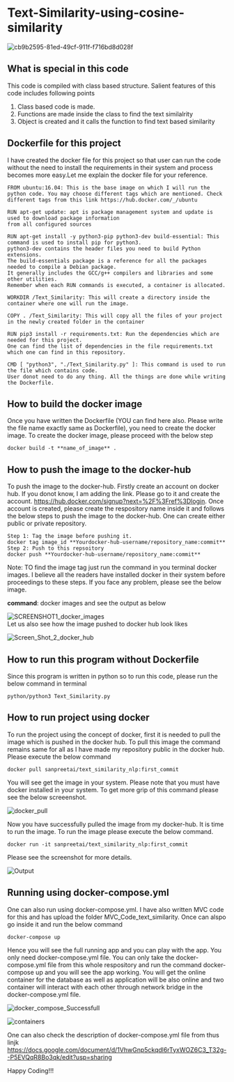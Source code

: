 # Text-Similarity-using-cosine-similarity  
![cb9b2595-81ed-49cf-911f-f716bd8d028f](https://user-images.githubusercontent.com/3431730/77843727-adfcb980-71bd-11ea-93d6-6e7a25ac7ffb.jpeg)


## What is special in this code  
This code is compiled with class based structure. Salient features of this code includes following points
<ol>
  <li> Class based code is made.</li>
  <li> Functions are made inside the class to find the text similalrity</li>
  <li> Object is created and it calls the function to find text based similarity</li>
  </ol>  

## Dockerfile for this project  

I have created the docker file for this project so that user can run the code without the need to install the requirements in their system and process becomes more easy.Let me explain the docker file for your reference.   
```
FROM ubuntu:16.04: This is the base image on which I will run the python code. You may choose different tags which are mentioned. Check different tags from this link https://hub.docker.com/_/ubuntu
``` 
```
RUN apt-get update: apt is package management system and update is used to download package information     
from all configured sources
```
```
RUN apt-get install -y python3-pip python3-dev build-essential: This command is used to install pip for python3.  
python3-dev contains the header files you need to build Python extensions.  
The build-essentials package is a reference for all the packages needed to compile a Debian package.  
It generally includes the GCC/g++ compilers and libraries and some other utilities.  
Remember when each RUN commands is executed, a container is allocated.
```  
```  
WORKDIR /Text_Similarity: This will create a directory inside the container where one will run the image.
```
```
COPY . /Text_Similarity: This will copy all the files of your project in the newly created folder in the container
```
```
RUN pip3 install -r requirements.txt: Run the dependencies which are needed for this project.  
One can find the list of dependencies in the file requirements.txt which one can find in this repository. 
```
```
CMD [ "python3", "./Text_Similarity.py" ]: This command is used to run the file which contains code.  
User donot need to do any thing. All the things are done while writing the Dockerfile.
```  

## How to build the docker image  
Once you have written the Dockerfile (YOU can find here also. Please write the file name exactly same as Dockerfile), you need to create the docker image. To create the docker image, please proceed with the below step  
```
docker build -t **name_of_image** .
```
## How to push the image to the docker-hub  
To push the image to the docker-hub. Firstly create an account on docker hub. If you donot know, I am adding the link. Please go to it and create the account. https://hub.docker.com/signup?next=%2F%3Fref%3Dlogin. Once account is created, please create the respository name inside it and follows the below steps to push the image to the docker-hub. One can create either public or private repository.  
```
Step 1: Tag the image before pushing it.  
docker tag image_id **Yourdocker-hub-username/repository_name:commit**
Step 2: Push to this repsoitory  
docker push **Yourdocker-hub-username/repository_name:commit**  
```
Note: TO find the image tag just run the command in you terminal docker images. I believe all the readers have installed docker in their system before proceedings to these steps. If you face any problem, please see the below image.  

**command**: docker images and see the output as below  

![SCREENSHOT1_docker_images](https://user-images.githubusercontent.com/3431730/62416593-48baed80-b65b-11e9-8e07-6b799480907a.png)  
Let us also see how the image pushed to docker hub look likes  

![Screen_Shot_2_docker_hub](https://user-images.githubusercontent.com/3431730/62416610-8d468900-b65b-11e9-867e-80a0b3c24a2b.png)

## How to run this program without Dockerfile 

Since this program is written in python so to run this code, please run the below command in terminal  

```
python/python3 Text_Similarity.py   
```  

## How to run project using docker  
To run the project using the concept of docker, first it is needed to pull the image which is pushed in the docker hub. To pull this image the command remains same for all as I have made my repository public in the docker hub. Please execute the below command  

```
docker pull sanpreetai/text_similarity_nlp:first_commit  
```
You will see get the image in your system. Please note that you must have docker installed in your system. To get more grip of this command please see the below screeenshot.  

![docker_pull](https://user-images.githubusercontent.com/3431730/62418532-7ff3c380-b688-11e9-8120-fa48ea0104df.png)  

Now you have successfully pulled the image from my docker-hub. It is time to run the image. To run the image please execute the below command.    
```
docker run -it sanpreetai/text_similarity_nlp:first_commit
```
Please see the screenshot for more details.  

![Output](https://user-images.githubusercontent.com/3431730/62418544-e678e180-b688-11e9-9727-23f0ec672490.png)  

## Running using docker-compose.yml  
One can also run using docker-compose.yml. I have also written MVC code for this and has upload the folder MVC_Code_text_similarity. Once can alspo go inside it and run the below command
```
docker-compose up
```
Hence you will see the full running app and you can play with the app. You only need docker-compose.yml file. You can only take the docker-compose.yml file from this whole respository and run the command docker-compose up and you will see the app working. You will get the online container for the database as well as application will be also online and two container will interact with each other through network bridge in the docker-compose.yml file.    

![docker_compose_Successfull](https://user-images.githubusercontent.com/3431730/62828473-2ac62d80-bc05-11e9-93cf-33efdfdc2561.png)  

![containers](https://user-images.githubusercontent.com/3431730/62828481-5cd78f80-bc05-11e9-834d-8a83658122b4.png)

One can also check the description of docker-compose.yml file from thus linjk https://docs.google.com/document/d/1VhwGnp5ckqdl6rTyxWOZ6C3_T32g--P5EVQqR8Bo3qk/edit?usp=sharing  

Happy Coding!!!

